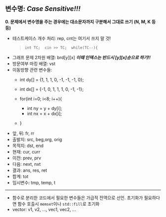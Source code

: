 ## 변수명:  *Case Sensitive!!!*
**0. 문제에서 변수명을 주는 경우에는 대소문자까지 구분해서 그대로 쓰기 (N, M, K 등등)**
- 테스트케이스 개수 처리:  rep, cnt는 여기서 쓰지 말 것!
  >`int TC; 
  >cin >> TC; 
  >while(TC--){`
- 그래프 문제 2차원 배열: brd[y][x]   ***이때 인덱스는 반드시 [y][x]순으로 하기!!***
- 방문여부 마킹 배열: vst
- 이동방향 관련 변수들:
  - int dy[] = {1, 1, 1, 0, -1, -1, -1, 0};
  - int dx[] = {-1, 0, 1, 1, 1, 0, -1, -1};  
      
      
  - for(int i=0; i<8; i++){
    - int ny = y + dy[i];
    - int nx = x + dx[i];
  - }
- 앞, 뒤: fr, rr
- 출발지: src, beg,org, orig
- 목적지: dst, end
- 현재: cur, curr
- 이전: prev, prv
- 다음: next, nxt
- 결과: ans, res, ret
- 합계: tot
- 임시변수: tmp, temp, t

* * *

- 함수로 분리한 코드에서 필요한 변수들은 가급적 전역으로 선언. 초기화가 필요하다면 함수 호출시 `memset`이나 `std::fill`로 초기화
- vector: v1, v2, ..., vec1, vec2, ...
